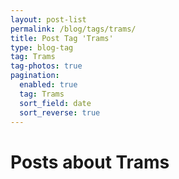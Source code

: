 ```yaml
---
layout: post-list
permalink: /blog/tags/trams/
title: Post Tag 'Trams'
type: blog-tag
tag: Trams
tag-photos: true
pagination: 
  enabled: true
  tag: Trams
  sort_field: date
  sort_reverse: true  
---
```

# Posts about Trams
